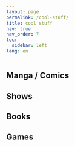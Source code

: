 ```yaml
---
layout: page
permalink: /cool-stuff/
title: cool stuff
nav: true
nav_order: 7
toc:
  sidebar: left
lang: en
---
```


## Manga / Comics

## Shows

## Books

## Games
